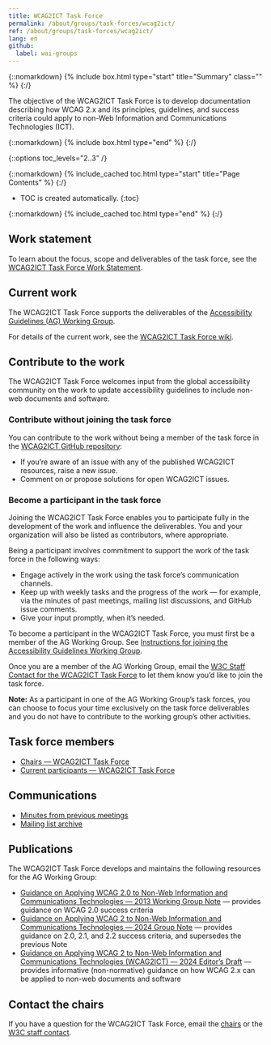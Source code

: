 ```yaml
---
title: WCAG2ICT Task Force
permalink: /about/groups/task-forces/wcag2ict/
ref: /about/groups/task-forces/wcag2ict/
lang: en
github:
  label: wai-groups
---
```


{::nomarkdown}
{% include box.html type="start" title="Summary" class="" %}
{:/}

The objective of the WCAG2ICT Task Force is to develop documentation describing how WCAG 2.x and its principles, guidelines, and success criteria could apply to non-Web Information and Communications Technologies (ICT).

{::nomarkdown}
{% include box.html type="end" %}
{:/}

{::options toc_levels="2..3" /}

{::nomarkdown}
{% include_cached toc.html type="start" title="Page Contents" %}
{:/}

-   TOC is created automatically.
{:toc}

{::nomarkdown}
{% include_cached toc.html type="end" %}
{:/}

## Work statement

To learn about the focus, scope and deliverables of the task force, see the [WCAG2ICT Task Force Work Statement](/about/groups/task-forces/wcag2ict/work-statement/).


## Current work

The WCAG2ICT Task Force supports the deliverables of the [Accessibility Guidelines (AG) Working Group](/about/groups/agwg/).

For details of the current work, see the [WCAG2ICT Task Force wiki](https://github.com/w3c/wcag2ict/wiki).

## Contribute to the work

The WCAG2ICT Task Force welcomes input from the global accessibility community on the work to update accessibility guidelines to include non-web documents and software.

### Contribute without joining the task force

You can contribute to the work without being a member of the task force in the [WCAG2ICT GitHub repository](https://github.com/w3c/wcag2ict/issues):
* If you’re aware of an issue with any of the published WCAG2ICT resources, raise a new issue.
* Comment on or propose solutions for open WCAG2ICT issues.

### Become a participant in the task force

Joining the WCAG2ICT Task Force enables you to participate fully in the development of the work and influence the deliverables. You and your organization will also be listed as contributors, where appropriate.

Being a participant involves commitment to support the work of the task force in the following ways:

* Engage actively in the work using the task force’s communication channels.
* Keep up with weekly tasks and the progress of the work &mdash; for example, via the minutes of past meetings, mailing list discussions, and GitHub issue comments.
* Give your input promptly, when it’s needed.

To become a participant in the WCAG2ICT Task Force, you must first be a member of the AG Working Group. See [Instructions for joining the Accessibility Guidelines Working Group](https://www.w3.org/groups/wg/ag/instructions/).

Once you are a member of the AG Working Group, email the [W3C Staff Contact for the WCAG2ICT Task Force](https://www.w3.org/groups/tf/wcag2ict/participants/#staff) to let them know you’d like to join the task force.

**Note:** As a participant in one of the AG Working Group’s task forces, you can choose to focus your time exclusively on the task force deliverables and you do not have to contribute to the working group’s other activities.

## Task force members

* [Chairs &mdash; WCAG2ICT Task Force](https://www.w3.org/groups/tf/wcag2ict/participants/#chairs)
* [Current participants &mdash; WCAG2ICT Task Force](https://www.w3.org/groups/tf/wcag2ict/participants/#participants)

## Communications

* [Minutes from previous meetings](https://www.w3.org/WAI/GL/task-forces/wcag2ict/minutes)
* [Mailing list archive](https://lists.w3.org/Archives/Public/public-wcag2ict-tf/)

## Publications

The WCAG2ICT Task Force develops and maintains the following resources for the AG Working Group:

* [Guidance on Applying WCAG 2.0 to Non-Web Information and Communications Technologies &mdash; 2013 Working Group Note](https://www.w3.org/TR/wcag2ict-20/) &mdash; provides guidance on WCAG 2.0 success criteria
* [Guidance on Applying WCAG 2 to Non-Web Information and Communications Technologies &mdash; 2024 Group Note](https://www.w3.org/TR/wcag2ict/) &mdash; provides guidance on 2.0, 2.1, and 2.2 success criteria, and supersedes the previous Note
* [Guidance on Applying WCAG 2 to Non-Web Information and Communications Technologies (WCAG2ICT) &mdash; 2024 Editor’s Draft](https://www.w3.org/TR/maturity-model/) &mdash; provides informative (non-normative) guidance on how WCAG 2.x can be applied to non-web documents and software

## Contact the chairs

If you have a question for the WCAG2ICT Task Force, email the [chairs](https://www.w3.org/groups/tf/wcag2ict/participants/#chairs) or the [W3C staff contact](https://www.w3.org/groups/tf/wcag2ict/participants/#staff).













